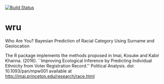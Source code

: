 [![Build Status](https://travis-ci.org/kosukeimai/wru.svg?branch=master)](https://travis-ci.org/kosukeimai/wru)
# wru
Who Are You? Bayesian Prediction of Racial Category Using Surname and Geolocation

The R package implements the methods proposed in Imai, Kosuke and Kabir Khanna. (2016). ``Improving Ecological Inference by Predicting Individual Ethnicity from Voter Registration Record.'' Political Analysis. doi: 10.1093/pan/mpw001 available at http://imai.princeton.edu/research/race.html
